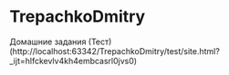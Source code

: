 # TrepachkoDmitry
Домашние задания
(Тест)(http://localhost:63342/TrepachkoDmitry/test/site.html?_ijt=hlfckevlv4kh4embcasrl0jvs0)
